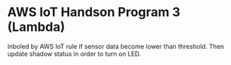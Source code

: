 # AWS IoT Handson Program 3 (Lambda)

Inboled by AWS IoT rule if sensor data become lower than threshold. Then update shadow status in order to turn on LED.

